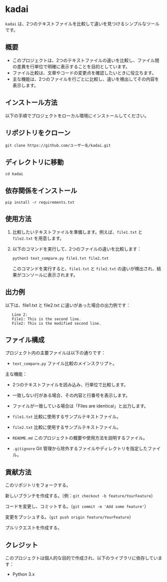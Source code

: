 # kadai

`kadai` は、2つのテキストファイルを比較して違いを見つけるシンプルなツールです。

## 概要

- このプロジェクトは、2つのテキストファイルの違いを比較し、ファイル間の差異を行単位で明確に表示することを目的としています。
- ファイル比較は、文章やコードの変更点を確認したいときに役立ちます。
- 主な機能は、2つのファイルを行ごとに比較し、違いを検出してその内容を表示します。

## インストール方法

以下の手順でプロジェクトをローカル環境にインストールしてください。

## リポジトリをクローン
```git clone https://github.com/ユーザー名/kadai.git```

## ディレクトリに移動
```cd kadai```

## 依存関係をインストール
```pip install -r requirements.txt```

## 使用方法

1. 比較したいテキストファイルを準備します。例えば、`file1.txt` と `file2.txt` を用意します。

2. 以下のコマンドを実行して、2つのファイルの違いを比較します：

    ```bash
    python3 text_compare.py file1.txt file2.txt
    ```

    このコマンドを実行すると、`file1.txt` と `file2.txt` の違いが検出され、結果がコンソールに表示されます。

## 出力例
以下は、file1.txt と file2.txt に違いがあった場合の出力例です：

 ```Differences found: 
    Line 2:
    File1: This is the second line.
    File2: This is the modified second line.
 ```

## ファイル構成
プロジェクト内の主要ファイルは以下の通りです：

- `text_compare.py`
ファイル比較のメインスクリプト。

主な機能：

 - 2つのテキストファイルを読み込み、行単位で比較します。

 - 一致しない行がある場合、その内容と行番号を表示します。

 - ファイルが一致している場合は「Files are identical」と出力します。

- `file1.txt`
比較に使用するサンプルテキストファイル。

- `file2.txt`
比較に使用するサンプルテキストファイル。

- `README.md`
このプロジェクトの概要や使用方法を説明するファイル。

- `.gitignore`
Git 管理から除外するファイルやディレクトリを指定したファイル。

## 貢献方法
このリポジトリをフォークする。

新しいブランチを作成する。（例：`git checkout -b feature/YourFeature`）

コードを変更し、コミットする。（`git commit -m 'Add some feature'`）

変更をプッシュする。（`git push origin feature/YourFeature`）

プルリクエストを作成する。

## クレジット
このプロジェクトは個人的な目的で作成され、以下のライブラリに依存しています：

- Python 3.x
